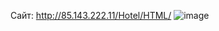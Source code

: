 Сайт: http://85.143.222.11/Hotel/HTML/
![image](https://user-images.githubusercontent.com/91527667/199683368-f4fb95c5-cfc2-48a3-80bf-7b1a62d2e4bf.png)
